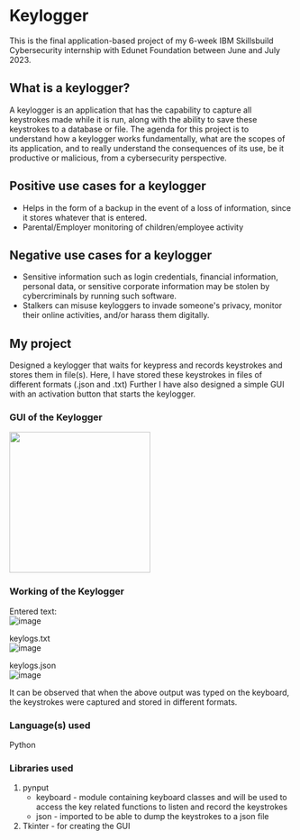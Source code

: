 # Keylogger

This is the final application-based project of my 6-week IBM Skillsbuild Cybersecurity internship with Edunet Foundation between June and July 2023.

## What is a keylogger?
A keylogger is an application that has the capability to capture all keystrokes made while it is run, along with the ability to save these keystrokes to a database or file.
The agenda for this project is to understand how a keylogger works fundamentally, what are the scopes of its application, and to really understand the consequences of its use, be it productive or malicious, from a cybersecurity perspective.

## Positive use cases for a keylogger
* Helps in the form of a backup in the event of a loss of information, since it stores
whatever that is entered.
* Parental/Employer monitoring of children/employee activity

## Negative use cases for a keylogger
* Sensitive information such as login credentials, financial information, personal data,
or sensitive corporate information may be stolen by cybercriminals by running such
software.
* Stalkers can misuse keyloggers to invade someone's privacy, monitor their online
activities, and/or harass them digitally.

## My project

Designed a keylogger that waits for keypress and records keystrokes and stores them in file(s). Here, I have stored these keystrokes in files of different formats (.json and .txt)
Further I have also designed a simple GUI with an activation button that starts the keylogger.

### GUI of the Keylogger

<img src="https://github.com/userlikescoffee/Keylogger/assets/130635108/7b888839-a000-4262-8c58-fe048cb0b95a" width="250">

### Working of the Keylogger

Entered text:    
![image](https://github.com/userlikescoffee/Keylogger/assets/130635108/5486d341-0ad9-4bc7-bee7-cbd4b7a70f9f)

keylogs.txt   
![image](https://github.com/userlikescoffee/Keylogger/assets/130635108/3349d598-6179-4606-8fd5-d54011427a5a)

keylogs.json  
![image](https://github.com/userlikescoffee/Keylogger/assets/130635108/422c1c66-940f-4939-a9d6-705bc76e2f91)

It can be observed that when the above output was typed on the keyboard, the keystrokes were captured and stored in different formats.

### Language(s) used
Python
  ### Libraries used
  1. pynput
     * keyboard - module containing keyboard classes and will be used to access the key related functions to listen and record the keystrokes
     * json - imported to be able to dump the keystrokes to a json file
  2. Tkinter - for creating the GUI

